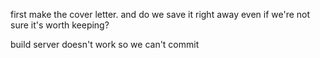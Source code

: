 first make the cover letter. and do we save it right away even if we're not sure it's worth keeping?

build server doesn't work so we can't commit
